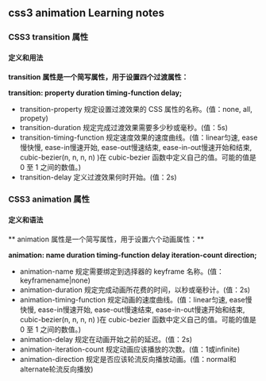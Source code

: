## css3 animation Learning notes

### CSS3 transition 属性

#### 定义和用法

**transition 属性是一个简写属性，用于设置四个过渡属性：**

**transition: property duration timing-function delay;**

*  transition-property    规定设置过渡效果的 CSS 属性的名称。(值：none, all, propety)
*  transition-duration    	规定完成过渡效果需要多少秒或毫秒。(值：5s)
*  transition-timing-function    	规定速度效果的速度曲线。(值：linear匀速, ease慢快慢, ease-in慢速开始, ease-out慢速结束, ease-in-out慢速开始和结束, cubic-bezier(n, n, n, n) )在 cubic-bezier 函数中定义自己的值。可能的值是 0 至 1 之间的数值。)
*  transition-delay   	定义过渡效果何时开始。(值：2s)

### CSS3 animation 属性

#### 定义和语法

** animation 属性是一个简写属性，用于设置六个动画属性：**

**animation: name duration timing-function delay iteration-count direction;**

* animation-name    规定需要绑定到选择器的 keyframe 名称。(值：keyframename|none)
* animation-duration    规定完成动画所花费的时间，以秒或毫秒计。(值：2s)
* animation-timing-function    规定动画的速度曲线。(值：linear匀速, ease慢快慢, ease-in慢速开始, ease-out慢速结束, ease-in-out慢速开始和结束, cubic-bezier(n, n, n, n) )在 cubic-bezier 函数中定义自己的值。可能的值是 0 至 1 之间的数值。)
* animation-delay    规定在动画开始之前的延迟。(值：2s)
* animation-iteration-count    规定动画应该播放的次数。(值：1或infinite)
* animation-direction     规定是否应该轮流反向播放动画。(值：normal和alternate轮流反向播放)


